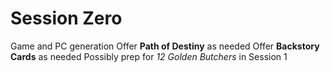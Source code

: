 # Session Zero

Game and PC generation
Offer **Path of Destiny** as needed
Offer **Backstory Cards** as needed
Possibly prep for _12 Golden Butchers_ in Session 1
